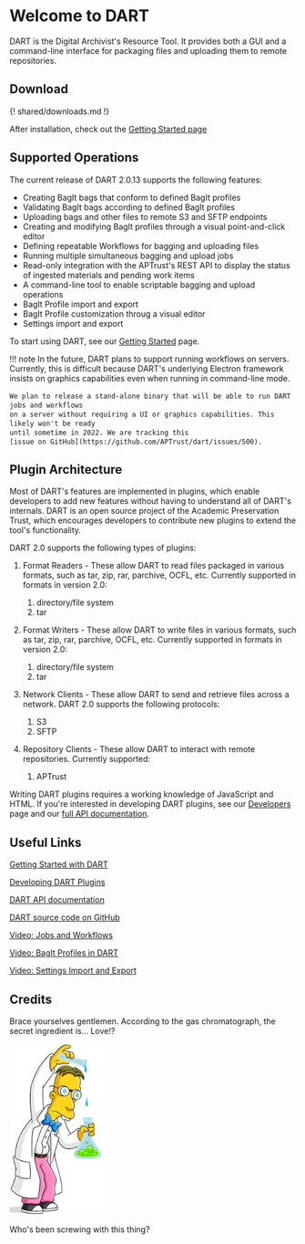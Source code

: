 # Welcome to DART

DART is the Digital Archivist's Resource Tool. It provides both a GUI and a command-line interface for packaging files and uploading them to remote repositories.

## Download

{! shared/downloads.md !}

After installation, check out the [Getting Started page](./users/getting_started)

## Supported Operations

The current release of DART 2.0.13 supports the following features:

* Creating BagIt bags that conform to defined BagIt profiles
* Validating BagIt bags according to defined BagIt profiles
* Uploading bags and other files to remote S3 and SFTP endpoints
* Creating and modifying BagIt profiles through a visual point-and-click editor
* Defining repeatable Workflows for bagging and uploading files
* Running multiple simultaneous bagging and upload jobs
* Read-only integration with the APTrust's REST API to display the status of ingested materials and pending work items
* A command-line tool to enable scriptable bagging and upload operations
* BagIt Profile import and export
* BagIt Profile customization throug a visual editor
* Settings import and export

To start using DART, see our [Getting Started](users/getting_started.md) page.

!!! note
    In the future, DART plans to support running workflows on servers. Currently, this is
    difficult because DART's underlying Electron framework insists on graphics capabilities
    even when running in command-line mode.

    We plan to release a stand-alone binary that will be able to run DART jobs and workflows
    on a server without requiring a UI or graphics capabilities. This likely won't be ready
    until sometime in 2022. We are tracking this
    [issue on GitHub](https://github.com/APTrust/dart/issues/500).

## Plugin Architecture

Most of DART's features are implemented in plugins, which enable developers to add new features without having to understand all of DART's internals. DART is an open source project of the Academic Preservation Trust, which encourages developers to contribute new plugins to extend the tool's functionality.

DART 2.0 supports the following types of plugins:

1. Format Readers - These allow DART to read files packaged in various formats, such as tar, zip, rar, parchive, OCFL, etc. Currently supported in formats in version 2.0:

    1. directory/file system
    1. tar

1. Format Writers - These allow DART to write files in various formats, such as tar, zip, rar, parchive, OCFL, etc. Currently supported in formats in version 2.0:

    1. directory/file system
    1. tar

1. Network Clients - These allow DART to send and retrieve files across a network. DART 2.0 supports the following protocols:

    1. S3
    1. SFTP

1. Repository Clients - These allow DART to interact with remote repositories. Currently supported:

    1. APTrust

Writing DART plugins requires a working knowledge of JavaScript and HTML. If you're interested in developing DART plugins, see our [Developers](developers/index.md) page and our [full API documentation](https://aptrust.github.io/dart/).

## Useful Links

[Getting Started with DART](users/getting_started.md)

[Developing DART Plugins](developers/index.md)

[DART API documentation](https://aptrust.github.io/dart/)

[DART source code on GitHub](https://github.com/aptrust/dart/)

[Video: Jobs and Workflows](https://www.youtube.com/watch?v=_ga9XfuyO-I)

[Video: BagIt Profiles in DART](https://www.youtube.com/watch?v=qnFFlRhlfCA)

[Video: Settings Import and Export](https://www.youtube.com/watch?v=GcJptP4h4IM)

## Credits

Brace yourselves gentlemen. According to the gas chromatograph, the secret ingredient is... Love!?

<img src="./img/about/frink.png" height="300"/>

Who's been screwing with this thing?
